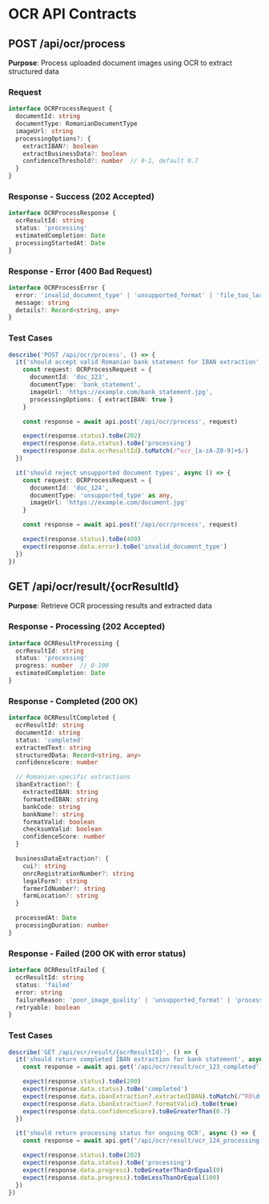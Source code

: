 # OCR API Contracts

## POST /api/ocr/process

**Purpose**: Process uploaded document images using OCR to extract structured data

### Request
```typescript
interface OCRProcessRequest {
  documentId: string
  documentType: RomanianDocumentType
  imageUrl: string
  processingOptions?: {
    extractIBAN?: boolean
    extractBusinessData?: boolean
    confidenceThreshold?: number  // 0-1, default 0.7
  }
}
```

### Response - Success (202 Accepted)
```typescript
interface OCRProcessResponse {
  ocrResultId: string
  status: 'processing'
  estimatedCompletion: Date
  processingStartedAt: Date
}
```

### Response - Error (400 Bad Request)
```typescript
interface OCRProcessError {
  error: 'invalid_document_type' | 'unsupported_format' | 'file_too_large'
  message: string
  details?: Record<string, any>
}
```

### Test Cases
```typescript
describe('POST /api/ocr/process', () => {
  it('should accept valid Romanian bank statement for IBAN extraction', async () => {
    const request: OCRProcessRequest = {
      documentId: 'doc_123',
      documentType: 'bank_statement',
      imageUrl: 'https://example.com/bank_statement.jpg',
      processingOptions: { extractIBAN: true }
    }

    const response = await api.post('/api/ocr/process', request)

    expect(response.status).toBe(202)
    expect(response.data.status).toBe('processing')
    expect(response.data.ocrResultId).toMatch(/^ocr_[a-zA-Z0-9]+$/)
  })

  it('should reject unsupported document types', async () => {
    const request: OCRProcessRequest = {
      documentId: 'doc_124',
      documentType: 'unsupported_type' as any,
      imageUrl: 'https://example.com/document.jpg'
    }

    const response = await api.post('/api/ocr/process', request)

    expect(response.status).toBe(400)
    expect(response.data.error).toBe('invalid_document_type')
  })
})
```

## GET /api/ocr/result/{ocrResultId}

**Purpose**: Retrieve OCR processing results and extracted data

### Response - Processing (202 Accepted)
```typescript
interface OCRResultProcessing {
  ocrResultId: string
  status: 'processing'
  progress: number  // 0-100
  estimatedCompletion: Date
}
```

### Response - Completed (200 OK)
```typescript
interface OCRResultCompleted {
  ocrResultId: string
  documentId: string
  status: 'completed'
  extractedText: string
  structuredData: Record<string, any>
  confidenceScore: number

  // Romanian-specific extractions
  ibanExtraction?: {
    extractedIBAN: string
    formattedIBAN: string
    bankCode: string
    bankName?: string
    formatValid: boolean
    checksumValid: boolean
    confidenceScore: number
  }

  businessDataExtraction?: {
    cui?: string
    onrcRegistrationNumber?: string
    legalForm?: string
    farmerIdNumber?: string
    farmLocation?: string
  }

  processedAt: Date
  processingDuration: number
}
```

### Response - Failed (200 OK with error status)
```typescript
interface OCRResultFailed {
  ocrResultId: string
  status: 'failed'
  error: string
  failureReason: 'poor_image_quality' | 'unsupported_format' | 'processing_timeout' | 'api_error'
  retryable: boolean
}
```

### Test Cases
```typescript
describe('GET /api/ocr/result/{ocrResultId}', () => {
  it('should return completed IBAN extraction for bank statement', async () => {
    const response = await api.get('/api/ocr/result/ocr_123_completed')

    expect(response.status).toBe(200)
    expect(response.data.status).toBe('completed')
    expect(response.data.ibanExtraction?.extractedIBAN).toMatch(/^RO\d{2}[A-Z]{4}\d{16}$/)
    expect(response.data.ibanExtraction?.formatValid).toBe(true)
    expect(response.data.confidenceScore).toBeGreaterThan(0.7)
  })

  it('should return processing status for ongoing OCR', async () => {
    const response = await api.get('/api/ocr/result/ocr_124_processing')

    expect(response.status).toBe(202)
    expect(response.data.status).toBe('processing')
    expect(response.data.progress).toBeGreaterThanOrEqual(0)
    expect(response.data.progress).toBeLessThanOrEqual(100)
  })
})
```